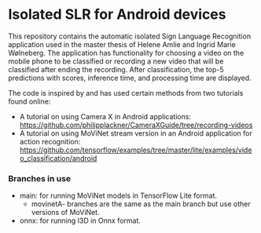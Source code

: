 # Isolated SLR for Android devices
This repository contains the automatic isolated Sign Language Recognition application used in the master thesis of Helene Amlie and Ingrid Marie Wølneberg.
The application has functionality for choosing a video on the mobile phone to be classified or recording a new video that will be classified after ending the recording.
After classification, the top-5 predictions with scores, inference time, and processing time are displayed.

The code is inspired by and has used certain methods from two tutorials found online:
* A tutorial on using Camera X in Android applications: https://github.com/philipplackner/CameraXGuide/tree/recording-videos
* A tutorial on using MoViNet stream version in an Android application for action recognition: https://github.com/tensorflow/examples/tree/master/lite/examples/video_classification/android

### Branches in use
* main: for running MoViNet models in TensorFlow Lite format.
  * movinetA- branches are the same as the main branch but use other versions of MoViNet.
* onnx: for running I3D in Onnx format.
